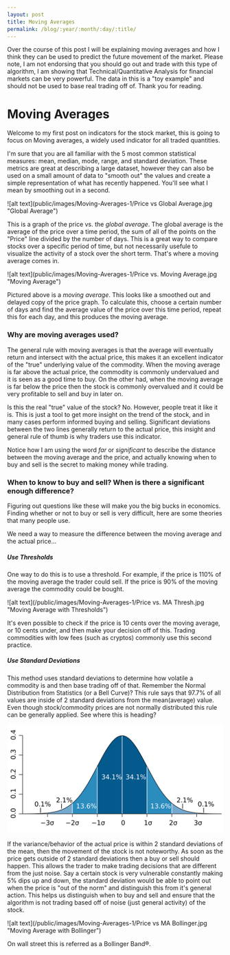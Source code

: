 ```yaml
---
layout: post
title: Moving Averages
permalink: /blog/:year/:month/:day/:title/
---
```


Over the course of this post I will be explaining moving averages and how I think they can be used to predict the future movement
of the market. Please note, I am not endorsing that you should go out and trade with this type of algorithm, I am showing that
Technical/Quantitative Analysis for financial markets can be very powerful. The data in this is a "toy example" and should not be used to base real trading off of. Thank you for reading.

# Moving Averages
Welcome to my first post on indicators for the stock market, this is going to focus on Moving averages, a widely used indicator for all traded quantities.

I'm sure that you are all familiar with the 5 most common statistical measures: mean, median, mode, range, and standard deviation. These metrics are great at describing a large dataset, however they can also be used on a small amount of data to "smooth out" the values and create a simple representation of what has recently happened. You'll see what I mean by smoothing out in a second.

![alt text](public/images/Moving-Averages-1/Price vs Global Average.jpg "Global Average")


This is a graph of the price vs. the *global average*. The global average is the average of the price over a time period, the sum of all of the points on the "Price" line divided by the number of days. This is a great way to compare stocks over a specific
period of time, but not necessarily usefule to visualize the activity of a stock over the short term. That's where a moving
average comes in.

![alt text](public/images/Moving-Averages-1/Price vs. Moving Average.jpg "Moving Average")


Pictured above is a *moving average*. This looks like a smoothed out and delayed copy of the price graph. To calculate this, choose a certain number of days and find the average value of the price over this time period, repeat this for each day, and this
produces the moving average.

### Why are moving averages used?

The general rule with moving averages is that the average will eventually return and intersect with the actual price, this makes
it an excellent indicator of the "true" underlying value of the commodity. When the moving average is far above the actual price,
the commodity is commonly undervalued and it is seen as a good time to buy. On the other had, when the moving average is far below
the price then the stock is commonly overvalued and it could be very profitable to sell and buy in later on.

Is this the real "true" value of the stock? No. However, people treat it like it is. This is just a tool to get more insight on
the trend of the stock, and in many cases perform informed buying and selling. Significant deviations between the two lines
generally return to the actual price, this insight and general rule of thumb is why traders use this indicator.

Notice how I am using the word *far* or *significant* to describe the distance between the moving average and the price, and
actually knowing when to buy and sell is the secret to making money while trading.

### When to know to buy and sell? When is there a significant enough difference?

Figuring out questions like these will make you the big bucks in economics. Finding whether or not to buy or sell is very
difficult, here are some theories that many people use.

We need a way to measure the difference between the moving average and the actual price...

##### Use Thresholds

One way to do this is to use a threshold. For example, if the price is 110% of the moving average the trader could sell. If the price is 90% of the moving average the commodity could be bought.

![alt text](/public/images/Moving-Averages-1/Price vs. MA Thresh.jpg "Moving Average with Thresholds")


It's even possible to check if the price is 10 cents over the moving average, or 10 cents under, and then make your decision off of this. Trading commodities with low fees (such as cryptos) commonly use this second practice.

##### Use Standard Deviations

This method uses standard deviations to determine how volatile a commodity is and then base trading off of that. Remember the
Normal Distribution from Statistics (or a Bell Curve)? This rule says that 97.7% of all values are inside of 2 standard
deviations from the mean(average) value. Even though stock/commodity prices are not normally distributed this rule can be
generally applied. See where this is heading?

![alt text](/public/images/Moving-Averages-1/Standard_deviation_diagram.png "Normal Distribution")

If the variance/behavior of the actual price is within 2 standard deviations of the mean, then the movement of the stock is not
noteworthy. As soon as the price gets outside of 2 standard deviations then a buy or sell should happen. This allows the trader
to make trading decisions that are different from the just noise. Say a certain stock is very vulnerable constantly making 5%
dips up and down, the standard deviation would be able to point out when the price is "out of the norm" and distinguish this from
it's general action. This helps us distinguish when to buy and sell and ensure that the algorithm is not trading based off of
noise (just general activity) of the stock.

![alt text](/public/images/Moving-Averages-1/Price vs MA Bollinger.jpg "Moving Average with Bollinger")


On wall street this is referred as a Bollinger Band®.
